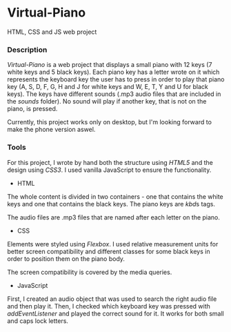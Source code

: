 # Virtual-Piano
HTML, CSS and JS web project


### Description
*Virtual-Piano* is a web project that displays a small piano with 12 keys (7 white keys and 5 black keys). Each piano key has a letter wrote on it which represents the keyboard key the user has to press in order to play that piano key (A, S, D, F, G, H and J for white keys and W, E, T, Y and U for black keys). The keys have different sounds (.mp3 audio files that are included in the *sounds* folder). No sound will play if another key, that is not on the piano, is pressed.


Currently, this project works only on desktop, but I'm looking forward to make the phone version aswel.


### Tools
For this project, I wrote by hand both the structure using *HTML5* and the design using *CSS3*. I used vanilla JavaScript to ensure the functionality.

- HTML
  
The whole content is divided in two containers - one that contains the white keys and one that contains the black keys. The piano keys are *kbd*s tags.

The audio files are .mp3 files that are named after each letter on the piano.

- CSS
  
Elements were styled using *Flexbox*. I used relative measurement units for better screen compatibility and different classes for some black keys in order to position them on the piano body.


The screen compatibility is covered by the media queries.

- JavaScript

First, I created an audio object that was used to search the right audio file and then play it. Then, I checked which keyboard key was pressed with *addEventListener* and played the correct sound for it. It works for both small and caps lock letters.
